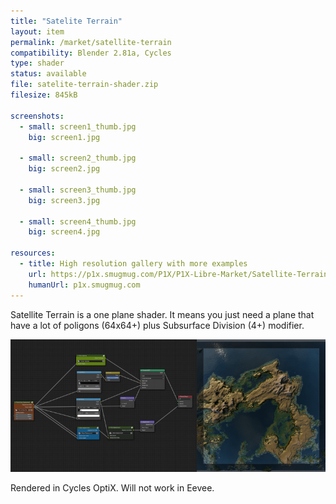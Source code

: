 ```yaml
---
title: "Satelite Terrain"
layout: item
permalink: /market/satellite-terrain
compatibility: Blender 2.81a, Cycles
type: shader
status: available
file: satelite-terrain-shader.zip
filesize: 845kB

screenshots:
  - small: screen1_thumb.jpg
    big: screen1.jpg

  - small: screen2_thumb.jpg
    big: screen2.jpg

  - small: screen3_thumb.jpg
    big: screen3.jpg
  
  - small: screen4_thumb.jpg
    big: screen4.jpg

resources:
  - title: High resolution gallery with more examples
    url: https://p1x.smugmug.com/P1X/P1X-Libre-Market/Satellite-Terrain-Shader/
    humanUrl: p1x.smugmug.com
---
```


Satellite Terrain is a one plane shader. It means you just need a plane that have a lot of poligons (64x64+) plus Subsurface Division (4+) modifier.

![Satellite Terrain in Blender 3D](/assets/market/satellite-terrain/shader.jpg)

Rendered in Cycles OptiX. Will not work in Eevee.
